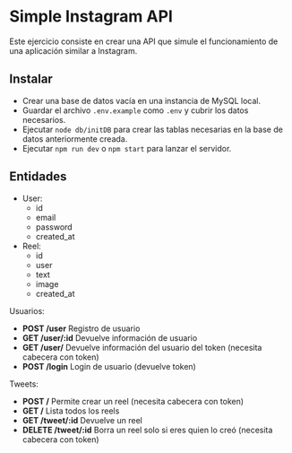 # Simple Instagram API

Este ejercicio consiste en crear una API que simule el funcionamiento de una aplicación similar a Instagram.

## Instalar

- Crear una base de datos vacía en una instancia de MySQL local.
- Guardar el archivo `.env.example` como `.env` y cubrir los datos necesarios.
- Ejecutar `node db/initDB` para crear las tablas necesarias en la base de datos anteriormente creada.
- Ejecutar `npm run dev` o `npm start` para lanzar el servidor.

## Entidades

- User:
  - id
  - email
  - password
  - created_at
- Reel:
  - id
  - user
  - text
  - image 
  - created_at


Usuarios:

- **POST /user** Registro de usuario
- **GET /user/:id** Devuelve información de usuario
- **GET /user/** Devuelve información del usuario del token (necesita cabecera con token)
- **POST /login** Login de usuario (devuelve token)

Tweets:

- **POST /** Permite crear un reel (necesita cabecera con token)
- **GET /** Lista todos los reels
- **GET /tweet/:id** Devuelve un reel
- **DELETE /tweet/:id** Borra un reel solo si eres quien lo creó (necesita cabecera con token)

